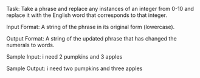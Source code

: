 Task: 
Take a phrase and replace any instances of an integer from 0-10 and replace it with the English word that corresponds to that integer.

Input Format: 
A string of the phrase in its original form (lowercase).

Output Format: 
A string of the updated phrase that has changed the numerals to words.

Sample Input: 
i need 2 pumpkins and 3 apples

Sample Output: 
i need two pumpkins and three apples
